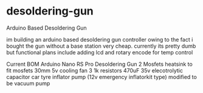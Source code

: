# desoldering-gun
Arduino Based Desoldering Gun   

im building an arduino based
desoldering gun controller owing to the fact i bought the gun without a base station very cheap. 
currently its pretty dumb but functional plans include adding lcd and rotary encode for temp control

Current BOM
Arduino Nano
RS Pro Desoldering Gun
2 Mosfets
heatsink to fit mosfets
30mm 5v cooling fan
3 1k resistors
470uF 35v elecotrolytic capacitor
car tyre inflator pump (12v emergency inflatorkit type) modified to be vacuum pump